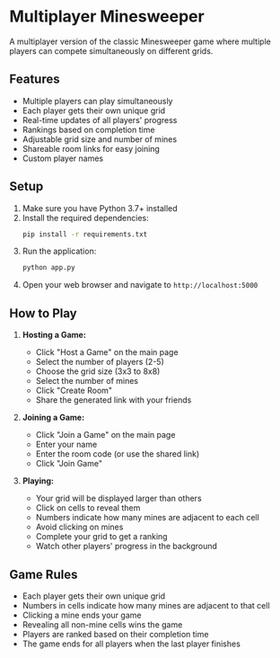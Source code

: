 # Multiplayer Minesweeper

A multiplayer version of the classic Minesweeper game where multiple players can compete simultaneously on different grids.

## Features

- Multiple players can play simultaneously
- Each player gets their own unique grid
- Real-time updates of all players' progress
- Rankings based on completion time
- Adjustable grid size and number of mines
- Shareable room links for easy joining
- Custom player names

## Setup

1. Make sure you have Python 3.7+ installed
2. Install the required dependencies:
   ```bash
   pip install -r requirements.txt
   ```
3. Run the application:
   ```bash
   python app.py
   ```
4. Open your web browser and navigate to `http://localhost:5000`

## How to Play

1. **Hosting a Game:**
   - Click "Host a Game" on the main page
   - Select the number of players (2-5)
   - Choose the grid size (3x3 to 8x8)
   - Select the number of mines
   - Click "Create Room"
   - Share the generated link with your friends

2. **Joining a Game:**
   - Click "Join a Game" on the main page
   - Enter your name
   - Enter the room code (or use the shared link)
   - Click "Join Game"

3. **Playing:**
   - Your grid will be displayed larger than others
   - Click on cells to reveal them
   - Numbers indicate how many mines are adjacent to each cell
   - Avoid clicking on mines
   - Complete your grid to get a ranking
   - Watch other players' progress in the background

## Game Rules

- Each player gets their own unique grid
- Numbers in cells indicate how many mines are adjacent to that cell
- Clicking a mine ends your game
- Revealing all non-mine cells wins the game
- Players are ranked based on their completion time
- The game ends for all players when the last player finishes 